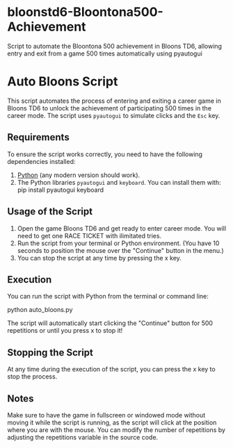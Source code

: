 # bloonstd6-Bloontona500-Achievement
Script to automate the Bloontona 500 achievement in Bloons TD6, allowing entry and exit from a game 500 times automatically using pyautogui

# Auto Bloons Script

This script automates the process of entering and exiting a career game in Bloons TD6 to unlock the achievement of participating 500 times in the career mode. The script uses `pyautogui` to simulate clicks and the `Esc` key.

## Requirements

To ensure the script works correctly, you need to have the following dependencies installed:

1. [Python](https://www.python.org/downloads/) (any modern version should work).
2. The Python libraries `pyautogui` and `keyboard`. You can install them with:
   pip install pyautogui keyboard

## Usage of the Script
1. Open the game Bloons TD6 and get ready to enter career mode. You will need to get one RACE TICKET with ilimitated tries.
2. Run the script from your terminal or Python environment. (You have 10 seconds to position the mouse over the "Continue" button in the menu.)
3. You can stop the script at any time by pressing the x key.

## Execution
You can run the script with Python from the terminal or command line:

   python auto_bloons.py

The script will automatically start clicking the "Continue" button for 500 repetitions or until you press x to stop it!

## Stopping the Script
At any time during the execution of the script, you can press the x key to stop the process.

## Notes
Make sure to have the game in fullscreen or windowed mode without moving it while the script is running, as the script will click at the position where you are with the mouse.
You can modify the number of repetitions by adjusting the repetitions variable in the source code.